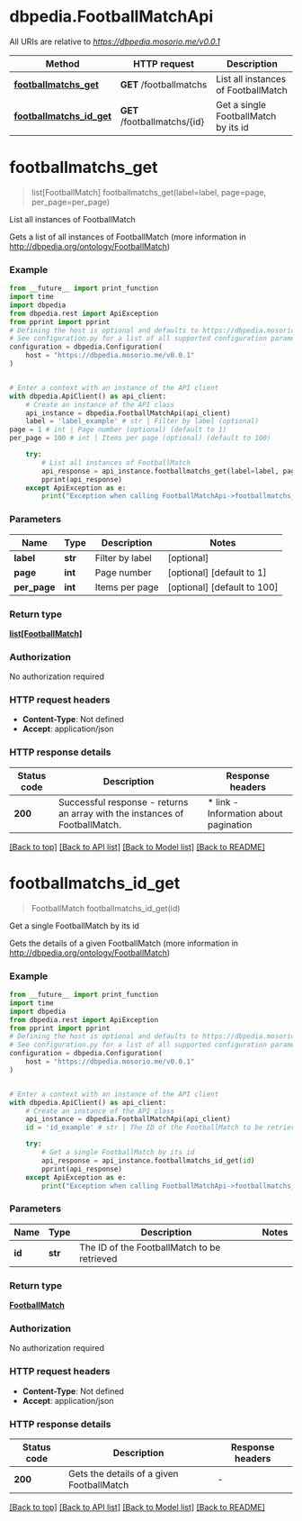 # dbpedia.FootballMatchApi

All URIs are relative to *https://dbpedia.mosorio.me/v0.0.1*

Method | HTTP request | Description
------------- | ------------- | -------------
[**footballmatchs_get**](FootballMatchApi.md#footballmatchs_get) | **GET** /footballmatchs | List all instances of FootballMatch
[**footballmatchs_id_get**](FootballMatchApi.md#footballmatchs_id_get) | **GET** /footballmatchs/{id} | Get a single FootballMatch by its id


# **footballmatchs_get**
> list[FootballMatch] footballmatchs_get(label=label, page=page, per_page=per_page)

List all instances of FootballMatch

Gets a list of all instances of FootballMatch (more information in http://dbpedia.org/ontology/FootballMatch)

### Example

```python
from __future__ import print_function
import time
import dbpedia
from dbpedia.rest import ApiException
from pprint import pprint
# Defining the host is optional and defaults to https://dbpedia.mosorio.me/v0.0.1
# See configuration.py for a list of all supported configuration parameters.
configuration = dbpedia.Configuration(
    host = "https://dbpedia.mosorio.me/v0.0.1"
)


# Enter a context with an instance of the API client
with dbpedia.ApiClient() as api_client:
    # Create an instance of the API class
    api_instance = dbpedia.FootballMatchApi(api_client)
    label = 'label_example' # str | Filter by label (optional)
page = 1 # int | Page number (optional) (default to 1)
per_page = 100 # int | Items per page (optional) (default to 100)

    try:
        # List all instances of FootballMatch
        api_response = api_instance.footballmatchs_get(label=label, page=page, per_page=per_page)
        pprint(api_response)
    except ApiException as e:
        print("Exception when calling FootballMatchApi->footballmatchs_get: %s\n" % e)
```

### Parameters

Name | Type | Description  | Notes
------------- | ------------- | ------------- | -------------
 **label** | **str**| Filter by label | [optional] 
 **page** | **int**| Page number | [optional] [default to 1]
 **per_page** | **int**| Items per page | [optional] [default to 100]

### Return type

[**list[FootballMatch]**](FootballMatch.md)

### Authorization

No authorization required

### HTTP request headers

 - **Content-Type**: Not defined
 - **Accept**: application/json

### HTTP response details
| Status code | Description | Response headers |
|-------------|-------------|------------------|
**200** | Successful response - returns an array with the instances of FootballMatch. |  * link - Information about pagination <br>  |

[[Back to top]](#) [[Back to API list]](../README.md#documentation-for-api-endpoints) [[Back to Model list]](../README.md#documentation-for-models) [[Back to README]](../README.md)

# **footballmatchs_id_get**
> FootballMatch footballmatchs_id_get(id)

Get a single FootballMatch by its id

Gets the details of a given FootballMatch (more information in http://dbpedia.org/ontology/FootballMatch)

### Example

```python
from __future__ import print_function
import time
import dbpedia
from dbpedia.rest import ApiException
from pprint import pprint
# Defining the host is optional and defaults to https://dbpedia.mosorio.me/v0.0.1
# See configuration.py for a list of all supported configuration parameters.
configuration = dbpedia.Configuration(
    host = "https://dbpedia.mosorio.me/v0.0.1"
)


# Enter a context with an instance of the API client
with dbpedia.ApiClient() as api_client:
    # Create an instance of the API class
    api_instance = dbpedia.FootballMatchApi(api_client)
    id = 'id_example' # str | The ID of the FootballMatch to be retrieved

    try:
        # Get a single FootballMatch by its id
        api_response = api_instance.footballmatchs_id_get(id)
        pprint(api_response)
    except ApiException as e:
        print("Exception when calling FootballMatchApi->footballmatchs_id_get: %s\n" % e)
```

### Parameters

Name | Type | Description  | Notes
------------- | ------------- | ------------- | -------------
 **id** | **str**| The ID of the FootballMatch to be retrieved | 

### Return type

[**FootballMatch**](FootballMatch.md)

### Authorization

No authorization required

### HTTP request headers

 - **Content-Type**: Not defined
 - **Accept**: application/json

### HTTP response details
| Status code | Description | Response headers |
|-------------|-------------|------------------|
**200** | Gets the details of a given FootballMatch |  -  |

[[Back to top]](#) [[Back to API list]](../README.md#documentation-for-api-endpoints) [[Back to Model list]](../README.md#documentation-for-models) [[Back to README]](../README.md)

